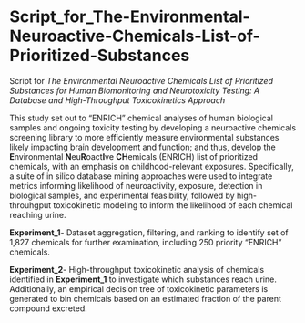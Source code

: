 # Script_for_The-Environmental-Neuroactive-Chemicals-List-of-Prioritized-Substances

Script for *The Environmental Neuroactive Chemicals List of Prioritized Substances for Human Biomonitoring and Neurotoxicity Testing: A Database and High-Throughput Toxicokinetics Approach*

This study set out to “ENRICH” chemical analyses of human biological samples and ongoing toxicity testing by developing a neuroactive chemicals screening library to more efficiently measure environmental substances likely impacting brain development and function; and thus, develop the **E**nvironmental **N**eu**R**oact**I**ve **CH**emicals (ENRICH) list of prioritized chemicals, with an emphasis on childhood-relevant exposures. Specifically, a suite of in silico database mining approaches were used to integrate metrics informing likelihood of neuroactivity, exposure, detection in biological samples, and experimental feasibility, followed by high-throuhgput toxicokinetic modeling to inform the likelihood of each chemical reaching urine.

**Experiment_1**- Dataset aggregation, filtering, and ranking to identify set of 1,827 chemicals for further examination, including 250 priority “ENRICH” chemicals.

**Experiment_2**- High-throughput toxicokinetic analysis of chemicals identified in **Experiment_1** to investigate which substances reach urine. Additionally, an empirical decision tree of toxicokinetic parameters is generated to bin chemicals based on an estimated fraction of the parent compound excreted.
